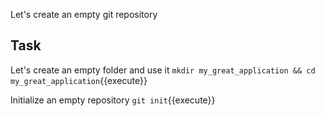 Let's create an empty git repository

## Task

Let's create an empty folder and use it
`mkdir my_great_application && cd my_great_application`{{execute}}


Initialize an empty repository
`git init`{{execute}}